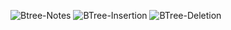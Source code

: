 ![Btree-Notes](https://github.com/user-attachments/assets/6ea9a655-20db-4708-8629-5b5a1a314462)
![BTree-Insertion](https://github.com/user-attachments/assets/edc2b451-3660-4a98-92f9-7060701b0f3e)
![BTree-Deletion](https://github.com/user-attachments/assets/b46ad9ae-5ca5-43e6-9f8c-6efc1f02eaf2)